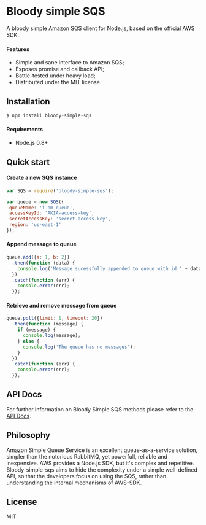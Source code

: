 # Bloody simple SQS

A bloody simple Amazon SQS client for Node.js, based on the official AWS SDK.

#### Features

* Simple and sane interface to Amazon SQS;
* Exposes promise and callback API;
* Battle-tested under heavy load;
* Distributed under the MIT license.

## Installation

```
$ npm install bloody-simple-sqs
```

#### Requirements

* Node.js 0.8+

## Quick start

#### Create a new SQS instance

```javascript
var SQS = require('bloody-simple-sqs');

var queue = new SQS({
 queueName: 'i-am-queue',
 accessKeyId: 'AKIA-access-key',
 secretAccessKey: 'secret-access-key',
 region: 'us-east-1'
});
```

#### Append message to queue

```javascript
queue.add({a: 1, b: 2})
  .then(function (data) {
    console.log('Message sucessfully appended to queue with id ' + data.id);
  })
  .catch(function (err) {
    console.error(err);
  });
```

#### Retrieve and remove message from queue

```javascript
queue.poll({limit: 1, timeout: 20})
  .then(function (message) {
    if (message) {
      console.log(message);
    } else {
      console.log('The queue has no messages');
    }
  })
  .catch(function (err) {
    console.error(err);
  });
```

## API Docs

For further information on Bloody Simple SQS methods please refer to the [API Docs](https://github.com/jmike/bloody-simple-sqs/blob/master/docs/API.md).

## Philosophy

Amazon Simple Queue Service is an excellent queue-as-a-service solution, simpler than the notorious RabbitMQ, yet powerfull, reliable and inexpensive. AWS provides a Node.js SDK, but it's complex and repetitive. Bloody-simple-sqs aims to hide the complexity under a simple well-defined API, so that the developers focus on using the SQS, rather than understanding the internal mechanisms of AWS-SDK.

## License

MIT
